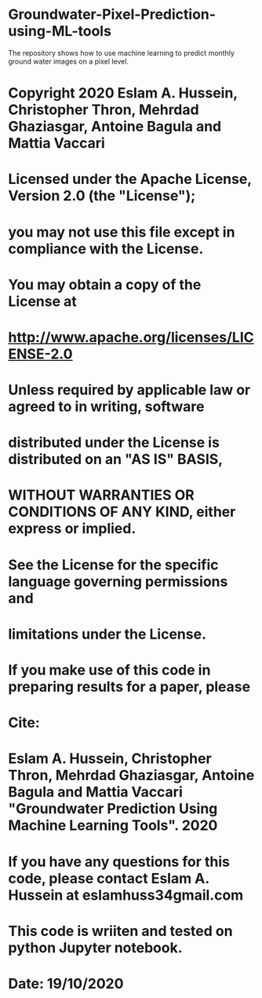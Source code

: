 # Groundwater-Pixel-Prediction-using-ML-tools
The repository shows how to use machine learning to predict monthly ground water images on a pixel level.
# Copyright 2020 Eslam A. Hussein, Christopher Thron, Mehrdad Ghaziasgar, Antoine Bagula and Mattia Vaccari 

# Licensed under the Apache License, Version 2.0 (the "License");
# you may not use this file except in compliance with the License.
#  You may obtain a copy of the License at

#       http://www.apache.org/licenses/LICENSE-2.0
#
#   Unless required by applicable law or agreed to in writing, software
#   distributed under the License is distributed on an "AS IS" BASIS,
#   WITHOUT WARRANTIES OR CONDITIONS OF ANY KIND, either express or implied.
#  See the License for the specific language governing permissions and
#  limitations under the License.
#
# If you make use of this code in preparing results for a paper, please
# Cite:
#
# Eslam A. Hussein, Christopher Thron, Mehrdad Ghaziasgar, Antoine Bagula and Mattia Vaccari "Groundwater Prediction Using Machine Learning Tools". 2020
#
#   If you have any questions for this code, please contact Eslam A. Hussein at eslamhuss34gmail.com    
#   This code is wriiten and tested on python Jupyter notebook.
#   Date: 19/10/2020

